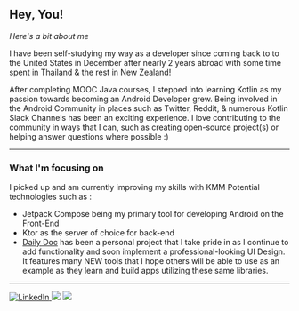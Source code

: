 ## Hey, You!
*Here's a bit about me*

I have been self-studying my way as a developer since coming back to to the United States in December after nearly 2 years abroad with some time spent in Thailand & the rest in New Zealand! 

After completing MOOC Java courses, I stepped into learning Kotlin as my passion towards becoming an Android Developer grew. Being involved in the Android Community in places such as Twitter, Reddit, & numerous Kotlin Slack Channels has been an exciting experience. I love contributing to the community in ways that I can, such as creating open-source project(s) or helping answer questions where possible :)

---

### What I'm focusing on
 I picked up and am currently improving my skills with  KMM Potential technologies such as :
 - Jetpack Compose being my primary tool for developing Android on the Front-End 
 - Ktor as the server of choice for back-end
 - [Daily Doc](https://github.com/B-Lidberg/DailyDoc) has been a personal project that I take pride in as I continue to add functionality and soon implement a professional-looking UI Design. It features many NEW tools that I hope others will be able to use as an example as they learn and build apps utilizing these same libraries.
 
---

<p>

<a href="https://www.linkedin.com/in/bryan-lidberg-84b24a208/"><img src="https://img.shields.io/badge/LinkedIn--_.svg?style=social&logo=linkedin" alt="LinkedIn"> <a href="https://kotlinlang.org/"><img src="https://img.shields.io/badge/Kotlin-Expert-_.svg?logo=kotlin"></a> <a href="https://developer.android.com/"><img src="https://img.shields.io/badge/Android-Enthusiast-_.svg?logo=Android"></a>
</p>
